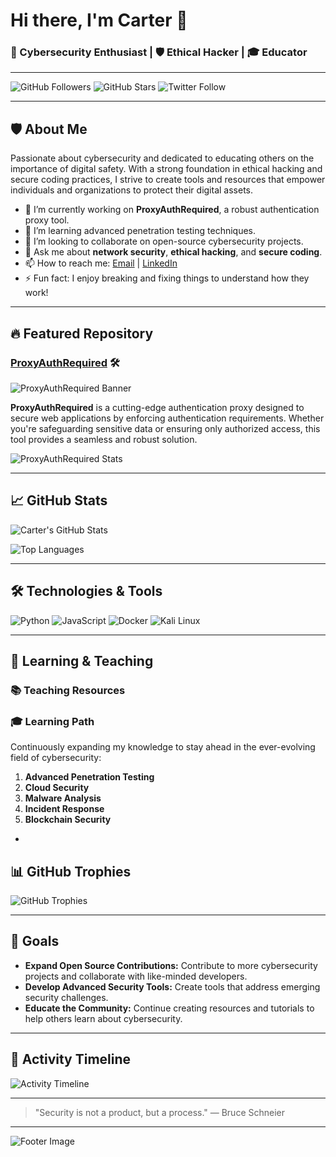 

# Hi there, I'm Carter 👋

### 🔐 Cybersecurity Enthusiast | 🛡️ Ethical Hacker | 🎓 Educator

---

![GitHub Followers](https://img.shields.io/github/followers/CarterPerez-dev?label=Followers&style=for-the-badge)
![GitHub Stars](https://img.shields.io/github/stars/CarterPerez-dev?label=Stars&style=for-the-badge)
![Twitter Follow](https://img.shields.io/twitter/follow/CarterPerez_dev?label=Follow%20Me&style=for-the-badge)

---

## 🛡️ About Me

Passionate about cybersecurity and dedicated to educating others on the importance of digital safety. With a strong foundation in ethical hacking and secure coding practices, I strive to create tools and resources that empower individuals and organizations to protect their digital assets.

- 🔭 I’m currently working on **ProxyAuthRequired**, a robust authentication proxy tool.
- 🌱 I’m learning advanced penetration testing techniques.
- 👯 I’m looking to collaborate on open-source cybersecurity projects.
- 💬 Ask me about **network security**, **ethical hacking**, and **secure coding**.
- 📫 How to reach me: [Email](mailto:carterperez.dev@proxyauthrequired.com) | [LinkedIn](www.linkedin.com/in/carter-perez-proxyauthrequired)
- ⚡ Fun fact: I enjoy breaking and fixing things to understand how they work!

---

## 🔥 Featured Repository

### [ProxyAuthRequired](https://github.com/CarterPerez-dev/ProxyAuthRequired) 🛠️

![ProxyAuthRequired Banner](https://raw.githubusercontent.com/CarterPerez-dev/ProxyAuth-dev/main/assets/ProxyAuthRequired-banner.png)

**ProxyAuthRequired** is a cutting-edge authentication proxy designed to secure web applications by enforcing authentication requirements. Whether you're safeguarding sensitive data or ensuring only authorized access, this tool provides a seamless and robust solution.


![ProxyAuthRequired Stats](https://github-readme-stats.vercel.app/api/pin/?username=CarterPerez-dev&repo=ProxyAuthRequired&theme=dark&hide_border=true)

---

## 📈 GitHub Stats

![Carter's GitHub Stats](https://github-readme-stats.vercel.app/api?username=CarterPerez-dev&show_icons=true&theme=radical&hide_border=true)

![Top Languages](https://github-readme-stats.vercel.app/api/top-langs/?username=CarterPerez-dev&layout=compact&theme=radical&hide_border=true)

---

## 🛠️ Technologies & Tools

![Python](https://img.shields.io/badge/-Python-3776AB?style=flat&logo=python&logoColor=white)
![JavaScript](https://img.shields.io/badge/-JavaScript-F7DF1E?style=flat&logo=javascript&logoColor=black)
![Docker](https://img.shields.io/badge/-Docker-2496ED?style=flat&logo=docker&logoColor=white)
![Kali Linux](https://img.shields.io/badge/-Kali%20Linux-339933?style=flat&logo=kali-linux&logoColor=white)


---

## 🧠 Learning & Teaching

### 📚 Teaching Resources


### 🎓 Learning Path

Continuously expanding my knowledge to stay ahead in the ever-evolving field of cybersecurity:

1. **Advanced Penetration Testing**
2. **Cloud Security**
3. **Malware Analysis**
4. **Incident Response**
5. **Blockchain Security**

-

## 📊 GitHub Trophies

![GitHub Trophies](https://github-profile-trophy.vercel.app/?username=CarterPerez-dev&theme=radical&no-frame=true&no-bg=true&margin-w=4)

---

## 🎯 Goals

- **Expand Open Source Contributions:** Contribute to more cybersecurity projects and collaborate with like-minded developers.
- **Develop Advanced Security Tools:** Create tools that address emerging security challenges.
- **Educate the Community:** Continue creating resources and tutorials to help others learn about cybersecurity.

---

## 📅 Activity Timeline

![Activity Timeline](https://github-readme-activity-graph.vercel.app/graph?username=CarterPerez-dev&theme=react-dark&hide_border=true)

---

> "Security is not a product, but a process." — Bruce Schneier

---

![Footer Image](https://raw.githubusercontent.com/CarterPerez-dev/CarterPerez-dev/main/assets/footer-cybersecurity.png)
